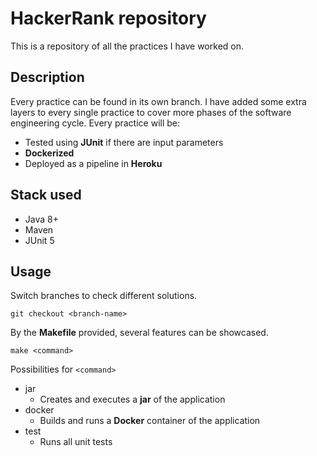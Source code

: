# HackerRank repository

This is a repository of all the practices I have worked on. 

## Description

Every practice can be found in its own branch. I have added some extra layers to every single practice to cover more phases of the software engineering cycle.
Every practice will be:
- Tested using **JUnit** if there are input parameters
- **Dockerized**
- Deployed as a pipeline in **Heroku**

## Stack used

- Java 8+
- Maven
- JUnit 5


## Usage

Switch branches to check different solutions.

```
git checkout <branch-name>
```

By the **Makefile** provided, several features can be showcased.

```
make <command>
```

Possibilities for `<command>`
- jar
  - Creates and executes a **jar** of the application
- docker
  - Builds and runs a **Docker** container of the application
- test
  - Runs all unit tests
